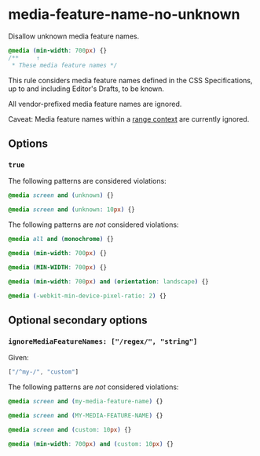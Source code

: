 # media-feature-name-no-unknown

Disallow unknown media feature names.

```css
@media (min-width: 700px) {}
/**     ↑
 * These media feature names */
```

This rule considers media feature names defined in the CSS Specifications, up to and including Editor's Drafts, to be known.

All vendor-prefixed media feature names are ignored.

Caveat: Media feature names within a [range context](https://www.w3.org/TR/mediaqueries-4/#mq-ranges) are currently ignored.

## Options

### `true`

The following patterns are considered violations:

```css
@media screen and (unknown) {}
```

```css
@media screen and (unknown: 10px) {}
```

The following patterns are *not* considered violations:

```css  
@media all and (monochrome) {}
```

```css  
@media (min-width: 700px) {}
```

```css
@media (MIN-WIDTH: 700px) {}
```

```css
@media (min-width: 700px) and (orientation: landscape) {}
```

```css
@media (-webkit-min-device-pixel-ratio: 2) {}
```

## Optional secondary options

### `ignoreMediaFeatureNames: ["/regex/", "string"]`

Given:

```js
["/^my-/", "custom"]
```

The following patterns are *not* considered violations:

```css
@media screen and (my-media-feature-name) {}
```

```css
@media screen and (MY-MEDIA-FEATURE-NAME) {}
```

```css
@media screen and (custom: 10px) {}
```

```css
@media (min-width: 700px) and (custom: 10px) {}
```
